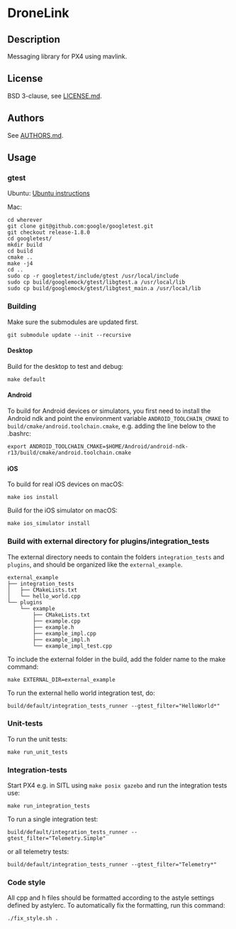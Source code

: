 # DroneLink

## Description

Messaging library for PX4 using mavlink.

## License

BSD 3-clause, see [LICENSE.md](LICENSE.md).

## Authors

See [AUTHORS.md](AUTHORS.md).

## Usage

### gtest

Ubuntu:
[Ubuntu instructions](https://www.eriksmistad.no/getting-started-with-google-test-on-ubuntu/)

Mac:

```
cd wherever
git clone git@github.com:google/googletest.git
git checkout release-1.8.0
cd googletest/
mkdir build
cd build
cmake ..
make -j4
cd ..
sudo cp -r googletest/include/gtest /usr/local/include
sudo cp build/googlemock/gtest/libgtest.a /usr/local/lib
sudo cp build/googlemock/gtest/libgtest_main.a /usr/local/lib
```

### Building

Make sure the submodules are updated first.
```
git submodule update --init --recursive
```

#### Desktop

Build for the desktop to test and debug:

```
make default
```

#### Android

To build for Android devices or simulators, you first need to install the Android ndk and point the environment variable `ANDROID_TOOLCHAIN_CMAKE` to `build/cmake/android.toolchain.cmake`, e.g. adding the line below to the .bashrc:

```
export ANDROID_TOOLCHAIN_CMAKE=$HOME/Android/android-ndk-r13/build/cmake/android.toolchain.cmake
```


#### iOS

To build for real iOS devices on macOS:

```
make ios install
```

Build for the iOS simulator on macOS:

```
make ios_simulator install
```


### Build with external directory for plugins/integration_tests

The external directory needs to contain the folders `integration_tests` and `plugins`,
and should be organized like the `external_example`.

```
external_example
├── integration_tests
│   ├── CMakeLists.txt
│   └── hello_world.cpp
└── plugins
    └── example
        ├── CMakeLists.txt
        ├── example.cpp
        ├── example.h
        ├── example_impl.cpp
        ├── example_impl.h
        └── example_impl_test.cpp
```

To include the external folder in the build, add the folder name to the make command:

```
make EXTERNAL_DIR=external_example
```

To run the external hello world integration test, do:
```
build/default/integration_tests_runner --gtest_filter="HelloWorld*"
```

### Unit-tests

To run the unit tests:

```
make run_unit_tests
```

### Integration-tests

Start PX4 e.g. in SITL using `make posix gazebo` and run the integration tests use:

```
make run_integration_tests
```

To run a single integration test:
```
build/default/integration_tests_runner --gtest_filter="Telemetry.Simple"
```
or all telemetry tests:
```
build/default/integration_tests_runner --gtest_filter="Telemetry*"
```

### Code style

All cpp and h files should be formatted according to the astyle settings defined by astylerc.
To automatically fix the formatting, run this command:

```
./fix_style.sh .
```

